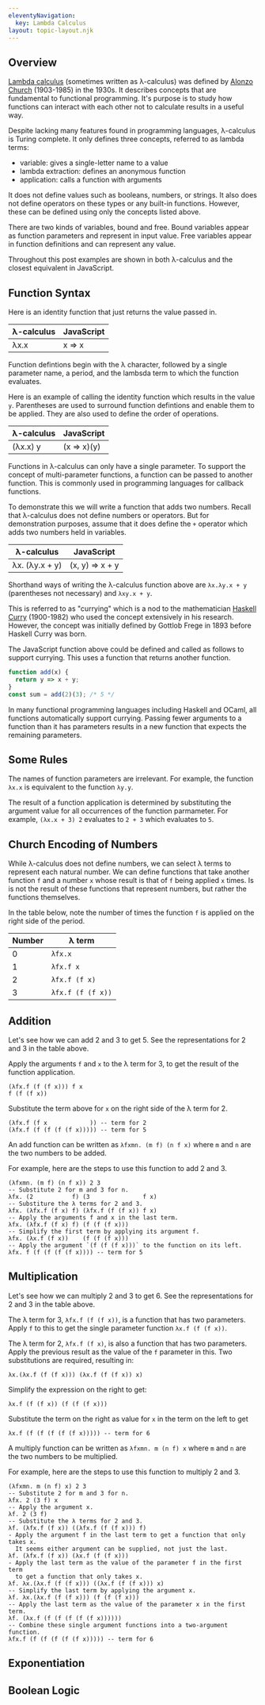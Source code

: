 ```yaml
---
eleventyNavigation:
  key: Lambda Calculus
layout: topic-layout.njk
---
```


## Overview

<a href="https://en.wikipedia.org/wiki/Lambda_calculus"
target="_blank">Lambda calculus</a> (sometimes written as λ-calculus) was
defined by <a href="https://en.wikipedia.org/wiki/Alonzo_Church"
target="_blank">Alonzo Church</a> (1903-1985) in the 1930s.
It describes concepts that are fundamental to functional programming.
It's purpose is to study how functions can interact with each other
not to calculate results in a useful way.

Despite lacking many features found in programming languages,
λ-calculus is Turing complete.
It only defines three concepts, referred to as lambda terms:

- variable: gives a single-letter name to a value
- lambda extraction: defines an anonymous function
- application: calls a function with arguments

It does not define values such as booleans, numbers, or strings.
It also does not define operators on these types or any built-in functions.
However, these can be defined using only the concepts listed above.

There are two kinds of variables, bound and free.
Bound variables appear as function parameters and represent in input value.
Free variables appear in function definitions and can represent any value.

Throughout this post examples are shown in both
λ-calculus and the closest equivalent in JavaScript.

## Function Syntax

Here is an identity function that just returns the value passed in.

| λ-calculus | JavaScript |
| ---------- | ---------- |
| λx.x       | x => x     |

Function defintions begin with the λ character,
followed by a single parameter name, a period, and
the lambsda term to which the function evaluates.

Here is an example of calling the identity function
which results in the value `y`.
Parentheses are used to surround function defintions
and enable them to be applied.
They are also used to define the order of operations.

| λ-calculus | JavaScript  |
| ---------- | ----------- |
| (λx.x) y   | (x => x)(y) |

Functions in λ-calculus can only have a single parameter.
To support the concept of multi-parameter functions,
a function can be passed to another function.
This is commonly used in programming languages for callback functions.

To demonstrate this we will write a function that adds two numbers.
Recall that λ-calculus does not define numbers or operators.
But for demonstration purposes, assume that it does define the `+` operator
which adds two numbers held in variables.

| λ-calculus     | JavaScript      |
| -------------- | --------------- |
| λx. (λy.x + y) | (x, y) => x + y |

Shorthand ways of writing the λ-calculus function above are
`λx.λy.x + y` (parentheses not necessary) and `λxy.x + y`.

This is referred to as "currying" which is a nod to the mathematician
<a href="https://en.wikipedia.org/wiki/Haskell_Curry"
target="_blank">Haskell Curry</a> (1900-1982)
who used the concept extensively in his research.
However, the concept was initially defined by Gottlob Frege in 1893
before Haskell Curry was born.

The JavaScript function above could be defined and called
as follows to support currying.
This uses a function that returns another function.

```js
function add(x) {
  return y => x + y;
}
const sum = add(2)(3); /* 5 */
```

In many functional programming languages including Haskell and OCaml,
all functions automatically support currying.
Passing fewer arguments to a function than it has parameters
results in a new function that expects the remaining parameters.

## Some Rules

The names of function parameters are irrelevant.
For example, the function `λx.x` is equivalent to the function `λy.y`.

The result of a function application is determined by substituting
the argument value for all occurrences of the function parmameter.
For example, `(λx.x + 3) 2` evaluates to `2 + 3` which evaluates to `5`.

## Church Encoding of Numbers

While λ-calculus does not define numbers,
we can select λ terms to represent each natural number.
We can define functions that take another function `f` and a number `x`
whose result is that of `f` being applied `x` times.
Is is not the result of these functions that represent numbers,
but rather the functions themselves.

In the table below, note the number of times the function `f` is applied
on the right side of the period.

| Number | λ term            |
| ------ | ----------------- |
| 0      | `λfx.x`           |
| 1      | `λfx.f x`         |
| 2      | `λfx.f (f x)`     |
| 3      | `λfx.f (f (f x))` |

## Addition

Let's see how we can add 2 and 3 to get 5.
See the representations for 2 and 3 in the table above.

Apply the arguments `f` and `x` to the λ term for 3,
to get the result of the function application.

```text
(λfx.f (f (f x))) f x
f (f (f x))
```

Substitute the term above for `x` on the right side of the λ term for 2.

```text
(λfx.f (f x            )) -- term for 2
(λfx.f (f (f (f (f x))))) -- term for 5
```

An add function can be written as `λfxmn. (m f) (n f x)`
where `m` and `n` are the two numbers to be added.

For example, here are the steps to use this function to add 2 and 3.

```text
(λfxmn. (m f) (n f x)) 2 3
-- Substitute 2 for m and 3 for n.
λfx. (2           f) (3               f x)
-- Substiture the λ terms for 2 and 3.
λfx. (λfx.f (f x) f) (λfx.f (f (f x)) f x)
-- Apply the arguments f and x in the last term.
λfx. (λfx.f (f x) f) (f (f (f x)))
-- Simplify the first term by applying its argument f.
λfx. (λx.f (f x))    (f (f (f x)))
-- Apply the argument `(f (f (f x)))` to the function on its left.
λfx. f (f (f (f (f x)))) -- term for 5
```

## Multiplication

Let's see how we can multiply 2 and 3 to get 6.
See the representations for 2 and 3 in the table above.

The λ term for 3, `λfx.f (f (f x))`, is a function that has two parameters.
Apply `f` to this to get the single parameter function
`λx.f (f (f x))`.

The λ term for 2, `λfx.f (f x)`, is also a function that has two parameters.
Apply the previous result as the value of the `f` parameter in this.
Two substitutions are required, resulting in:

```text
λx.(λx.f (f (f x))) (λx.f (f (f x)) x)
```

Simplify the expression on the right to get:

```text
λx.f (f (f x)) (f (f (f x)))
```

Substitute the term on the right as value for `x` in the term on the left to get

```text
λx.f (f (f (f (f (f x))))) -- term for 6
```

A multiply function can be written as `λfxmn. m (n f) x`
where `m` and `n` are the two numbers to be multiplied.

For example, here are the steps to use this function to multiply 2 and 3.

```text
(λfxmn. m (n f) x) 2 3
-- Substitute 2 for m and 3 for n.
λfx. 2 (3 f) x
-- Apply the argument x.
λf. 2 (3 f)
-- Substitute the λ terms for 2 and 3.
λf. (λfx.f (f x)) ((λfx.f (f (f x))) f)
- Apply the argument f in the last term to get a function that only takes x.
  It seems either argument can be supplied, not just the last.
λf. (λfx.f (f x)) (λx.f (f (f x)))
- Apply the last term as the value of the parameter f in the first term
  to get a function that only takes x.
λf. λx.(λx.f (f (f x))) ((λx.f (f (f x))) x)
-- Simplify the last term by applying the argument x.
λf. λx.(λx.f (f (f x))) (f (f (f x)))
-- Apply the last term as the value of the parameter x in the first term.
λf. (λx.f (f (f (f (f (f x))))))
-- Combine these single argument functions into a two-argument function.
λfx.f (f (f (f (f (f x))))) -- term for 6
```

## Exponentiation

## Boolean Logic
